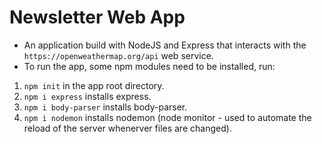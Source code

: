 # Newsletter Web App
- An application build with NodeJS and Express that interacts with the `https://openweathermap.org/api` web service.
- To run the app, some npm modules need to be installed, run:
1) `npm init` in the app root directory.
2) `npm i express` installs express.
3) `npm i body-parser` installs body-parser.
4) `npm i nodemon` installs nodemon (node monitor - used to automate the reload of the server whenerver files are changed).
